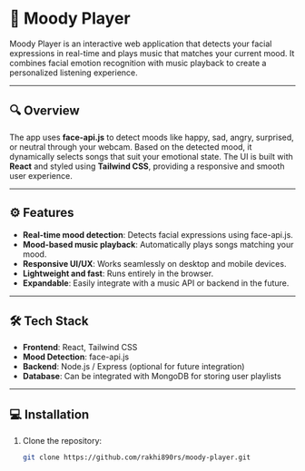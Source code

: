 # 🎵 Moody Player

Moody Player is an interactive web application that detects your facial expressions in real-time and plays music that matches your current mood. It combines facial emotion recognition with music playback to create a personalized listening experience.

---

## 🔍 Overview

The app uses **face-api.js** to detect moods like happy, sad, angry, surprised, or neutral through your webcam. Based on the detected mood, it dynamically selects songs that suit your emotional state. The UI is built with **React** and styled using **Tailwind CSS**, providing a responsive and smooth user experience.

---

## ⚙️ Features

- **Real-time mood detection**: Detects facial expressions using face-api.js.
- **Mood-based music playback**: Automatically plays songs matching your mood.
- **Responsive UI/UX**: Works seamlessly on desktop and mobile devices.
- **Lightweight and fast**: Runs entirely in the browser.
- **Expandable**: Easily integrate with a music API or backend in the future.

---

## 🛠️ Tech Stack

- **Frontend**: React, Tailwind CSS
- **Mood Detection**: face-api.js
- **Backend**: Node.js / Express (optional for future integration)
- **Database**: Can be integrated with MongoDB for storing user playlists

---

## 💻 Installation

1. Clone the repository:

   ```bash
   git clone https://github.com/rakhi890rs/moody-player.git

